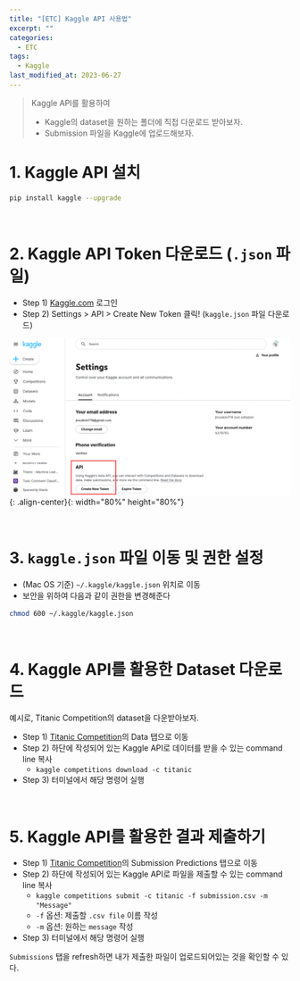 ```yaml
---
title: "[ETC] Kaggle API 사용법"
excerpt: ""
categories:
  - ETC
tags:
  - Kaggle
last_modified_at: 2023-06-27
---
```



> Kaggle API를 활용하여 <br>
> + Kaggle의 dataset을 원하는 폴더에 직접 다운로드 받아보자.
> + Submission 파일을 Kaggle에 업로드해보자.

# 1. Kaggle API 설치

```bash
pip install kaggle --upgrade
```

<br>

# 2. Kaggle API Token 다운로드 (`.json` 파일)
+ Step 1) [Kaggle.com](https://www.kaggle.com/) 로그인
+ Step 2) Settings > API > Create New Token 클릭! (`kaggle.json` 파일 다운로드)

![image01](/assets/images/2023-06-27-kaggle_api-1.png){: .align-center}{: width="80%" height="80%"}

<br>

# 3. `kaggle.json` 파일 이동 및 권한 설정
+ (Mac OS 기준) `~/.kaggle/kaggle.json` 위치로 이동
+ 보안을 위하여 다음과 같이 권한을 변경해준다
```bash
chmod 600 ~/.kaggle/kaggle.json
```

<br>

# 4. Kaggle API를 활용한 Dataset 다운로드
예시로, Titanic Competition의 dataset을 다운받아보자.
+ Step 1) [Titanic Competition](https://www.kaggle.com/competitions/titanic)의 Data 탭으로 이동
+ Step 2) 하단에 작성되어 있는 Kaggle API로 데이터를 받을 수 있는 command line 복사
    + `kaggle competitions download -c titanic`
+ Step 3) 터미널에서 해당 명령어 실행

<br>

# 5. Kaggle API를 활용한 결과 제출하기
+ Step 1) [Titanic Competition](https://www.kaggle.com/competitions/titanic)의 Submission Predictions 탭으로 이동
+ Step 2) 하단에 작성되어 있는 Kaggle API로 파일을 제출할 수 있는 command line 복사
    + `kaggle competitions submit -c titanic -f submission.csv -m "Message"`
    + `-f` 옵션: 제출할 `.csv file` 이름 작성
    + `-m` 옵션: 원하는 `message` 작성
+ Step 3) 터미널에서 해당 명령어 실행

`Submissions` 탭을 refresh하면 내가 제출한 파일이 업로드되어있는 것을 확인할 수 있다.
